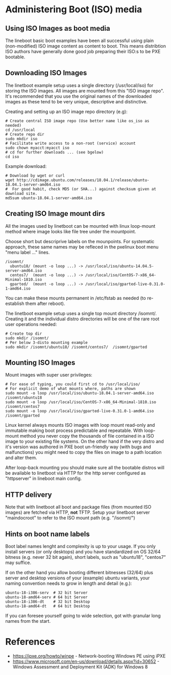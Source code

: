# Administering Boot (ISO) media

## Using ISO Images as boot media

The lineboot basic boot examples have been all successful using
plain (non-modified) ISO image content as content to boot.
This means distribtion ISO authors have generally done good job preparing
their ISO:s to be PXE bootable. 

## Downloading ISO Images

The linetboot example setup uses a single directory (/usr/local/iso) for storing the ISO images.
All images are mounted from this "ISO image repo". It's recommended that you use the original
names of the downloaded images as these tend to be very unique, descriptive and distinctive.

Creating and setting up an ISO image repo directory (e.g):

    # Create central ISO image repo (Use better name like os_iso as needed)
    cd /usr/local
    # Create repo dir
    sudo mkdir iso
    # Facilitate write access to a non-root (service) account
    sudo chown myacct:myacct iso
    # cd for further downloads ... (see bgelow)
    cd iso

Example download:

    # Download by wget or curl
    wget http://cdimage.ubuntu.com/releases/18.04.1/release/ubuntu-18.04.1-server-amd64.iso
    #  For good habit, check MD5 (or SHA...) against checksum given at download site.
    md5sum ubuntu-18.04.1-server-amd64.iso

## Creating ISO Image mount dirs

All the images used by linetboot can be mounted
with linux loop-mount method where image looks like file tree under the
mountpoint.

Choose short but descriprive labels on the mounpoints. For systematic approach,
these same names may be refleced in the pxelinux boot menu "menu label ..." lines.

    /isomnt/
      ubuntu18/ (mount -o loop ...) -> /usr/local/iso/ubuntu-14.04.5-server-amd64.iso
      centos7/  (mount -o loop ...) -> /usr/local/iso/CentOS-7-x86_64-Minimal-1810.iso
      gparted/  (mount -o loop ...) -> /usr/local/iso/gparted-live-0.31.0-1-amd64.iso

You can make these mounts permanent in /etc/fstab as needed (to re-establish them after reboot).

The linetboot example setup uses a single top mount directory /isomnt/. Creating it and the
individual distro directories will be one of the rare root user operations needed:

    # Create top dir
    sudo mkdir /isomnt/
    # Per below 3-disto mounting example
    sudo mkdir /isomnt/ubuntu18/ /isomnt/centos7/  /isomnt/gparted

## Mounting ISO Images

Mount images with super user privileges:

    # For ease of typing, you could first cd to /usr/local/iso/
    # For explicit demo of what mounts where, paths are shown
    sudo mount -o loop /usr/local/iso/ubuntu-18.04.1-server-amd64.iso   /isomnt/ubuntu18
    sudo mount -o loop /usr/local/iso/CentOS-7-x86_64-Minimal-1810.iso  /isomnt/centos7
    sudo mount -o loop /usr/local/iso/gparted-live-0.31.0-1-amd64.iso   /isomnt/gparted

Linux kernel always mounts ISO images with loop mount read-only and immutable making boot process
predictable and repeatable.
With loop-mount method you never copy the thousands of file contained in a ISO image to
your existing file systems. On the other hand if the very distro and it's version was authored
in PXE boot un-friendly way (with bugs and malfunctions) you might need to copy the files on image to
a path location and alter them.

After loop-back mounting you should make sure all the bootable distros will be available to linetboot
via HTTP for the http server configured as "httpserver" in lineboot main config.

## HTTP delivery

Note that with linetboot all boot and package files (from mounted ISO images) are fetched via HTTP, **not** TFTP.
Setup your linetboot server "maindocroot" to refer to the ISO mount path (e.g. "/isomnt/")

## Hints on boot name labels

Boot label names lenght and complexity is up to your usage. If you only install servers (or only desktops)
and you have standardized on OS 32/64 bitness (e.g. never 32 bit again), short labels, such
as "ubuntu18", "centos7" may suffice.

If on the other hand you allow booting different bitnesses (32/64) plus server and desktop versions
of your (example) ubuntu variants, your naming convention needs to grow in length and detail (e.g.):

    ubuntu-18-i386-serv  # 32 bit Server
    ubuntu-18-amd64-serv # 64 bit Server
    ubuntu-18-i386-dt    # 32 bit Desktop
    ubuntu-18-amd64-dt   # 64 bit Desktop

If you can foresee yourself going to wide selection, got with granular long names from the start.

# References

- https://ipxe.org/howto/winpe - Network-booting Windows PE using iPXE
- https://www.microsoft.com/en-us/download/details.aspx?id=30652 - Windows Assessment and Deployment Kit (ADK) for Windows 8
